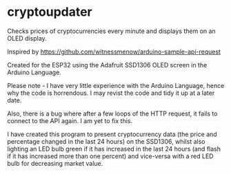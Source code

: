 # cryptoupdater
Checks prices of cryptocurrencies every minute and displays them on an OLED display.

Inspired by https://github.com/witnessmenow/arduino-sample-api-request

Created for the ESP32 using the Adafruit SSD1306 OLED screen in the Arduino Language.

Please note - I have very little experience with the Arduino Language, hence why the code is horrendous. I may revist the code and tidy it up at a later date. 

Also, there is a bug where after a few loops of the HTTP request, it fails to connect to the API again. I am yet to fix this.

I have created this program to present cryptocurrency data (the price and percentage changed in the last 24 hours) on the SSD1306, whilst also lighting an LED bulb green if it has increased in the last 24 hours (and flash if it has increased more than one percent) and vice-versa with a red LED bulb for decreasing market value.


